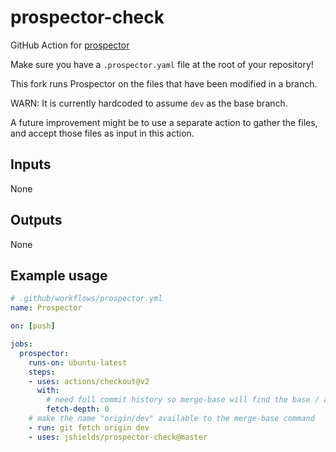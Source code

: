 # prospector-check
GitHub Action for [prospector](https://prospector.readthedocs.io/en/master/)

Make sure you have a `.prospector.yaml` file at the root of your repository!

This fork runs Prospector on the files that have been modified in a branch.

WARN: It is currently hardcoded to assume `dev` as the base branch.

A future improvement might be to use a separate action to gather the files,
and accept those files as input in this action.

## Inputs

None

## Outputs

None

## Example usage

```yaml
# .github/workflows/prospector.yml
name: Prospector

on: [push]

jobs:
  prospector:
    runs-on: ubuntu-latest
    steps:
    - uses: actions/checkout@v2
      with:
        # need full commit history so merge-base will find the base / ancestor (should be i.e. "dev" branch)
        fetch-depth: 0
    # make the name "origin/dev" available to the merge-base command
    - run: git fetch origin dev
    - uses: jshields/prospector-check@master

```
